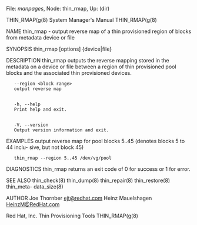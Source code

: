 File: *manpages*,  Node: thin_rmap,  Up: (dir)

THIN_RMAP(g(8)              System Manager's Manual             THIN_RMAP(g(8)



NAME
       thin_rmap  -  output reverse map of a thin provisioned region of blocks
       from metadata device or file


SYNOPSIS
       thin_rmap [options] {device|file}


DESCRIPTION
       thin_rmap outputs the reverse mapping  stored  in  the  metadata  on  a
       device or file between a region of thin provisioned pool blocks and the
       associated thin provisioned devices.


       --region <block range>
       output reverse map


       -h, --help
       Print help and exit.


       -V, --version
       Output version information and exit.


EXAMPLES
       output reverse map for pool blocks 5..45 (denotes blocks 5 to 44 inclu-
       sive, but not block 45)


       thin_rmap --region 5..45 /dev/vg/pool


DIAGNOSTICS
       thin_rmap returns an exit code of 0 for success or 1 for error.


SEE ALSO
       thin_check(8)  thin_dump(8)  thin_repair(8)  thin_restore(8) thin_meta-
       data_size(8)


AUTHOR
       Joe Thornber <ejt@redhat.com>
       Heinz Mauelshagen <HeinzM@RedHat.com>



Red Hat, Inc.               Thin Provisioning Tools             THIN_RMAP(g(8)
